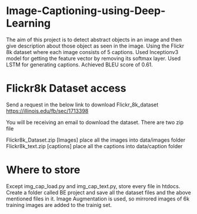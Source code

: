 # Image-Captioning-using-Deep-Learning
The aim of this project is to detect abstract objects in an image and then give description about those object as seen
in the image.
Using the Flickr 8k dataset where each image consists of 5 captions.
Used Inceptionv3 model for getting the feature vector by removing its softmax layer.
Used LSTM for generating captions.
Achieved BLEU score of 0.61.

# Flickr8k Dataset access

Send a request in the below link to download Flickr_8k_dataset https://illinois.edu/fb/sec/1713398

You will be receiving an email to download the dataset. There are two zip file

Flickr8k_Dataset.zip [Images] place all the images into data/images folder
Flickr8k_text.zip [captions] place all the captions into data/caption folder

# Where to store

Except img_cap_load.py and img_cap_text.py, store every file in htdocs.
Create a folder called BE project and save all the dataset files and the above mentioned files in it.
Image Augmentation is used, so mirrored images of 6k training images are added to the trainig set.





